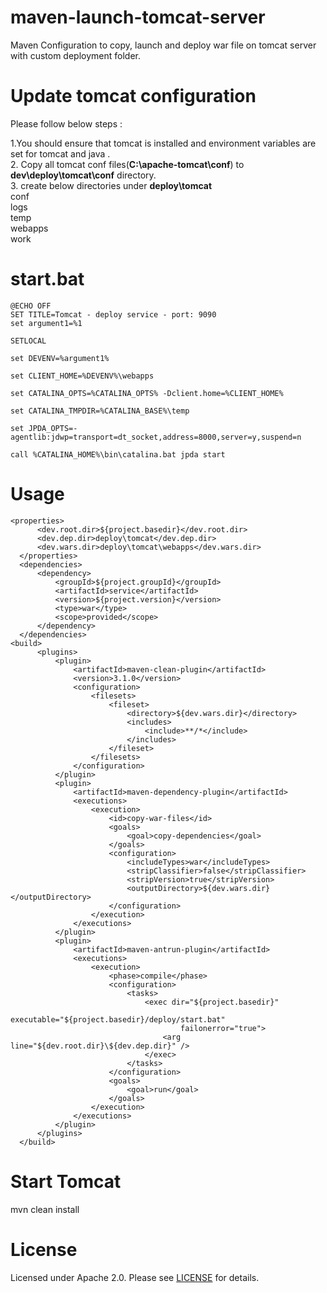 # maven-launch-tomcat-server
Maven Configuration to copy, launch and deploy war file on tomcat server with custom deployment folder.

# Update tomcat configuration 

Please follow below steps :

1.You should ensure that tomcat is installed and environment variables are set for tomcat and java .\
2. Copy all tomcat conf files(**C:\apache-tomcat\conf**) to **dev\deploy\tomcat\conf** directory.\
3. create below directories under **deploy\tomcat**\
    conf\
    logs\
    temp\
    webapps\
    work

# start.bat
```
@ECHO OFF
SET TITLE=Tomcat - deploy service - port: 9090
set argument1=%1

SETLOCAL

set DEVENV=%argument1%

set CLIENT_HOME=%DEVENV%\webapps

set CATALINA_OPTS=%CATALINA_OPTS% -Dclient.home=%CLIENT_HOME%

set CATALINA_TMPDIR=%CATALINA_BASE%\temp

set JPDA_OPTS=-agentlib:jdwp=transport=dt_socket,address=8000,server=y,suspend=n

call %CATALINA_HOME%\bin\catalina.bat jpda start
```
# Usage

  ```  
  <properties>
        <dev.root.dir>${project.basedir}</dev.root.dir>
        <dev.dep.dir>deploy\tomcat</dev.dep.dir>
        <dev.wars.dir>deploy\tomcat\webapps</dev.wars.dir>
    </properties>
    <dependencies>
        <dependency>
            <groupId>${project.groupId}</groupId>
            <artifactId>service</artifactId>
            <version>${project.version}</version>
            <type>war</type>
            <scope>provided</scope>
        </dependency>
    </dependencies>
 <build>
        <plugins>
            <plugin>
                <artifactId>maven-clean-plugin</artifactId>
                <version>3.1.0</version>
                <configuration>
                    <filesets>
                        <fileset>
                            <directory>${dev.wars.dir}</directory>
                            <includes>
                                <include>**/*</include>
                            </includes>
                        </fileset>
                    </filesets>
                </configuration>
            </plugin>
            <plugin>
                <artifactId>maven-dependency-plugin</artifactId>
                <executions>
                    <execution>
                        <id>copy-war-files</id>
                        <goals>
                            <goal>copy-dependencies</goal>
                        </goals>
                        <configuration>
                            <includeTypes>war</includeTypes>
                            <stripClassifier>false</stripClassifier>
                            <stripVersion>true</stripVersion>
                            <outputDirectory>${dev.wars.dir}</outputDirectory>
                        </configuration>
                    </execution>
                </executions>
            </plugin>
            <plugin>
                <artifactId>maven-antrun-plugin</artifactId>
                <executions>
                    <execution>
                        <phase>compile</phase>
                        <configuration>
                            <tasks>
                                <exec dir="${project.basedir}"
                                        executable="${project.basedir}/deploy/start.bat"
                                        failonerror="true">
                                    <arg line="${dev.root.dir}\${dev.dep.dir}" />
                                </exec>
                            </tasks>
                        </configuration>
                        <goals>
                            <goal>run</goal>
                        </goals>
                    </execution>
                </executions>
            </plugin>
        </plugins>
    </build>
```

# Start Tomcat 

mvn clean install

# License

Licensed under Apache 2.0. Please see [LICENSE](LICENSE) for details.
